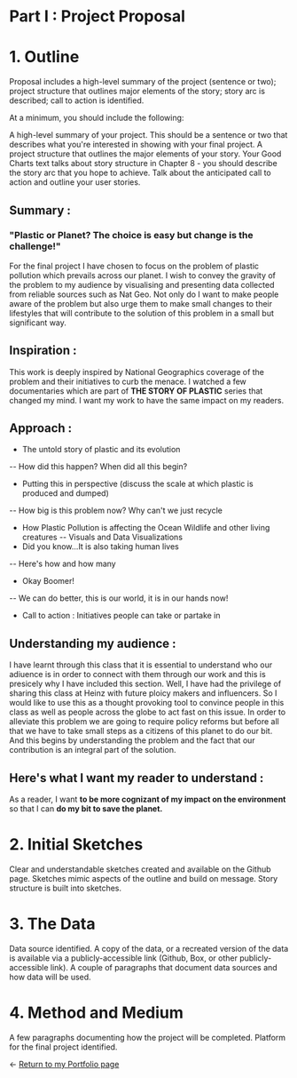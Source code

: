 # Part I : Project Proposal


# 1. Outline
Proposal includes a high-level summary of the project (sentence or two); project structure that outlines major elements of the story; story arc is described; call to action is identified.

At a minimum, you should include the following: 

A high-level summary of your project.  This should be a sentence or two that describes what you're interested in showing with your final project.
A project structure that outlines the major elements of your story.  Your Good Charts text talks about story structure in Chapter 8 - you should describe the story arc that you hope to achieve.  Talk about the anticipated call to action and outline your user stories. 

## Summary : 

### "Plastic or Planet? The choice is easy but change is the challenge!"

For the final project I have chosen to focus on the problem of plastic pollution which prevails across our planet. I wish to convey the gravity of the problem to my audience by visualising and presenting data collected from reliable sources such as Nat Geo. Not only do I want to make people aware of the problem but also urge them to make small changes to their lifestyles that will contribute to the solution of this problem in a small but significant way.

## Inspiration :

This work is deeply inspired by National Geographics coverage of the problem and their initiatives to curb the menace. I watched a few documentaries which are part of **THE STORY OF PLASTIC** series that changed my mind. I want my work to have the same impact on my readers.


## Approach : 

- The untold story of plastic and its evolution  

-- How did this happen? When did all this begin?
- Putting this in perspective (discuss the scale at which plastic is produced and dumped) 

-- How big is this problem now? Why can't we just recycle
- How Plastic Pollution is affecting the Ocean Wildlife and other living creatures
-- Visuals and Data Visualizations
- Did you know...It is also taking human lives

-- Here's how and how many
- Okay Boomer!

--  We can do better, this is our world, it is in our hands now!
- Call to action : Initiatives people can take or partake in
## Understanding my audience : 

I have learnt through this class that it is essential to understand who our adiuence is in order to connect with them through our work and this is presicely why I have included this section. Well, I have had the privilege of sharing this class at Heinz with future ploicy makers and influencers. So I would like to use this as a thought provoking tool to convince people in this class as well as people across the globe to act fast on this issue. In order to alleviate this problem we are going to require policy reforms but before all that we have to take small steps as a citizens of this planet to do our bit. And this begins by understanding the problem and the fact that our contribution is an integral part of the solution.

## Here's what I want my reader to understand :

As a reader, I want **to be more cognizant of my impact on the environment** so that I can **do my bit to save the planet.**

# 2. Initial Sketches
Clear and understandable sketches created and available on the Github page. Sketches mimic aspects of the outline and build on message. Story structure is built into sketches.
# 3. The Data
Data source identified. A copy of the data, or a recreated version of the data is available via a publicly-accessible link (Github, Box, or other publicly-accessible link). A couple of paragraphs that document data sources and how data will be used.
# 4. Method and Medium
A few paragraphs documenting how the project will be completed. Platform for the final project identified.



<- [Return to my Portfolio page](/README.md)
